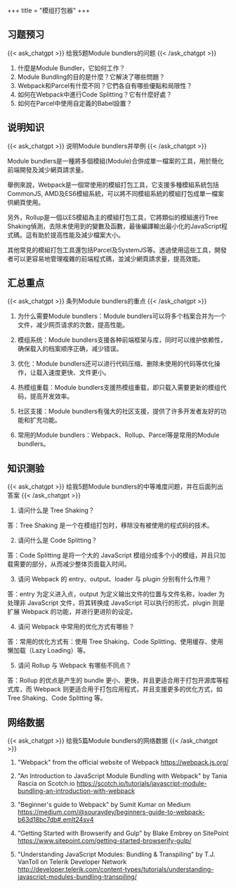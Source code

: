 +++
title = "模组打包器"
+++
## 习题预习
{{< ask_chatgpt >}}
给我5题Module bundlers的问题
{{< /ask_chatgpt >}}



1. 什麼是Module Bundler，它如何工作？
2. Module Bundling的目的是什麼？它解決了哪些問題？
3. Webpack和Parcel有什麼不同？它們各自有哪些優點和局限性？
4. 如何在Webpack中進行Code Splitting？它有什麼好處？
5. 如何在Parcel中使用自定義的Babel設置？   

## 说明知识
{{< ask_chatgpt >}}
说明Module bundlers并举例
{{< /ask_chatgpt >}}



Module bundlers是一種將多個模組(Module)合併成單一檔案的工具，用於簡化前端開發及減少網頁請求量。

舉例來說，Webpack是一個常使用的模組打包工具，它支援多種模組系統包括CommonJS, AMD及ES6模組系統，可以將不同模組系統的模組打包成單一檔案供網頁使用。

另外，Rollup是一個以ES模組為主的模組打包工具，它將類似的模組進行Tree Shaking偵測，去除未使用到的變數及函數，最後編譯輸出最小化的JavaScript程式碼。這有助於提高性能及減少檔案大小。

其他常見的模組打包工具還包括Parcel及SystemJS等。透過使用這些工具，開發者可以更容易地管理複雜的前端程式碼，並減少網頁請求量，提高效能。   

## 汇总重点
{{< ask_chatgpt >}}
条列Module bundlers的重点
{{< /ask_chatgpt >}}



1. 为什么需要Module bundlers：Module bundlers可以将多个档案合并为一个文件，减少网页请求的次数，提高性能。

2. 模组系统：Module bundlers支援各种前端框架与库，同时可以维护依赖性，确保载入的档案顺序正确，减少错误。

3. 优化：Module bundlers还可以进行代码压缩、删除未使用的代码等优化操作，让载入速度更快、文件更小。

4. 热模组重载：Module bundlers支援热模组重载，即只载入需要更新的模组代码，提高开发效率。

5. 社区支援：Module bundlers有强大的社区支援，提供了许多开发者友好的功能和扩充功能。

6. 常用的Module bundlers：Webpack、Rollup、Parcel等是常用的Module bundlers。   

## 知识测验
{{< ask_chatgpt >}}
给我5题Module bundlers的中等难度问题，并在后面列出答案
{{< /ask_chatgpt >}}



1. 请问什么是 Tree Shaking？

答：Tree Shaking 是一个在模组打包时，移除没有被使用的程式码的技术。

2. 请问什么是 Code Splitting？

答：Code Splitting 是将一个大的 JavaScript 模组分成多个小的模组，并且只加载需要的部分，从而减少整体页面载入时间。

3. 请问 Webpack 的 entry、output、loader 与 plugin 分别有什么作用？

答：entry 为定义进入点，output 为定义输出文件的位置与文件名称，loader 为处理非 JavaScript 文件，将其转换成 JavaScript 可以执行的形式，plugin 则是扩展 Webpack 的功能，并进行更进阶的设定。

4. 请问 Webpack 中常用的优化方式有哪些？

答：常用的优化方式有：使用 Tree Shaking、Code Splitting、使用缓存、使用懒加载（Lazy Loading）等。

5. 请问 Rollup 与 Webpack 有哪些不同点？

答：Rollup 的优点是产生的 bundle 更小、更快，并且更适合用于打包开源库等程式库，而 Webpack 则更适合用于打包应用程式，并且支援更多的优化方式，如 Tree Shaking、Code Splitting 等。   

## 网络数据
{{< ask_chatgpt >}}
给我5篇Module bundlers的网络数据
{{< /ask_chatgpt >}}



1. "Webpack" from the official website of Webpack
https://webpack.js.org/

2. "An Introduction to JavaScript Module Bundling with Webpack" by Tania Rascia on Scotch.io
https://scotch.io/tutorials/javascript-module-bundling-an-introduction-with-webpack

3. "Beginner's guide to Webpack" by Sumit Kumar on Medium
https://medium.com/@souravdey/beginners-guide-to-webpack-b63d18bc7db#.emlt24sv4

4. "Getting Started with Browserify and Gulp" by Blake Embrey on SitePoint
https://www.sitepoint.com/getting-started-browserify-gulp/

5. "Understanding JavaScript Modules: Bundling & Transpiling" by T.J. VanToll on Telerik Developer Network
http://developer.telerik.com/content-types/tutorials/understanding-javascript-modules-bundling-transpiling/   

